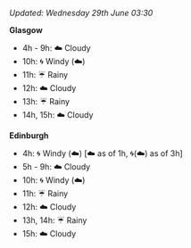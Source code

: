 *Updated: Wednesday 29th June 03:30*

**Glasgow**

* 4h - 9h: :cloud: Cloudy
* 10h: :cyclone: Windy (:cloud:)
* 11h: :umbrella: Rainy
* 12h: :cloud: Cloudy
* 13h: :umbrella: Rainy
* 14h, 15h: :cloud: Cloudy

**Edinburgh**

* 4h: :cyclone: Windy (:cloud:) [:cloud: as of 1h, :cyclone:(:cloud:) as of 3h]
* 5h - 9h: :cloud: Cloudy
* 10h: :cyclone: Windy (:cloud:)
* 11h: :umbrella: Rainy
* 12h: :cloud: Cloudy
* 13h, 14h: :umbrella: Rainy
* 15h: :cloud: Cloudy
